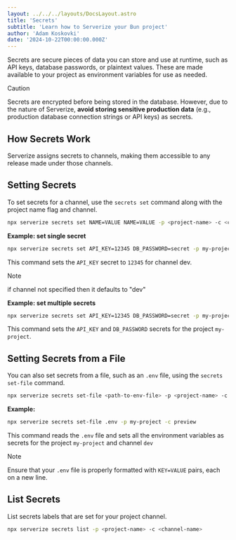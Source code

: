 ```yaml
---
layout: ../../../layouts/DocsLayout.astro
title: 'Secrets'
subtitle: 'Learn how to Serverize your Bun project'
author: 'Adam Koskovki'
date: '2024-10-22T00:00:00.000Z'
---
```


Secrets are secure pieces of data you can store and use at runtime, such as API keys, database passwords, or plaintext values. These are made available to your project as environment variables for use as needed.

> [!CAUTION]
> Secrets are encrypted before being stored in the database. However, due to the nature of Serverize, **avoid storing sensitive production data** (e.g., production database connection strings or API keys) as secrets.

## How Secrets Work

Serverize assigns secrets to channels, making them accessible to any release made under those channels.

## Setting Secrets

To set secrets for a channel, use the `secrets set` command along with the project name flag and channel.

```sh
npx serverize secrets set NAME=VALUE NAME=VALUE -p <project-name> -c <channel-name>
```

**Example: set single secret**

```sh
npx serverize secrets set API_KEY=12345 DB_PASSWORD=secret -p my-project -c dev
```

This command sets the `API_KEY` secret to `12345` for channel dev.

> [!NOTE]
> if channel not specified then it defaults to "dev"

**Example: set multiple secrets**

```sh
npx serverize secrets set API_KEY=12345 DB_PASSWORD=secret -p my-project
```

This command sets the `API_KEY` and `DB_PASSWORD` secrets for the project `my-project`.

## Setting Secrets from a File

You can also set secrets from a file, such as an `.env` file, using the `secrets set-file` command.

```sh
npx serverize secrets set-file <path-to-env-file> -p <project-name> -c preview
```

**Example:**

```sh
npx serverize secrets set-file .env -p my-project -c preview
```

This command reads the `.env` file and sets all the environment variables as secrets for the project `my-project` and channel `dev`

> [!NOTE]
> Ensure that your `.env` file is properly formatted with `KEY=VALUE` pairs, each on a new line.

## List Secrets

List secrets labels that are set for your project channel.

```sh
npx serverize secrets list -p <project-name> -c <channel-name>
```
